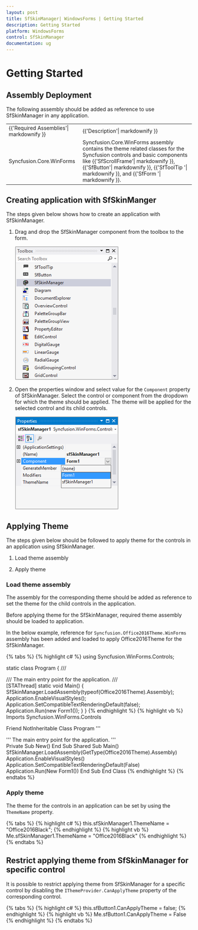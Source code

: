 ```yaml
---
layout: post
title: SfSkinManager| WindowsForms | Getting Started
description: Getting Started
platform: WindowsForms
control: SfSkinManager
documentation: ug
---
```


# Getting Started

## Assembly Deployment

The following assembly should be added as reference to use SfSkinManager in any application.

<table>
<tr>
<td>
{{'Required Assemblies'| markdownify }}
</td>
<td>
{{'Description'| markdownify }}
</td>
</tr>
<tr>
<td>
Syncfusion.Core.WinForms
</td>
<td>
Syncfusion.Core.WinForms assembly contains the theme related classes for the Syncfusion controls and basic components like {{'SfScrollFrame'| markdownify }}, {{'SfButton'| markdownify }}, {{'SfToolTip '| markdownify }}, and {{'SfForm '| markdownify }}.
</td>
</tr>
</table>

## Creating application with SfSkinManger

The steps given below shows how to create an application with SfSkinManager.

1. Drag and drop the SfSkinManager component from the toolbox to the form.

	![](GettingStarted_images/GettingStarted_Image1.png)


2. Open the properties window and select value for the `Component` property of SfSkinManager. Select the control or component from the dropdown for which the theme should be applied. The theme will be applied for the selected control and its child controls.

	![](GettingStarted_images/GettingStarted_Image2.png)

## Applying Theme

The steps given below should be followed to apply theme for the controls in an application using SfSkinManager.

1. Load theme assembly 

2. Apply theme

### Load theme assembly

The assembly for the corresponding theme should be added as reference to set the theme for the child controls in the application.

Before applying theme for the SfSkinManager, required theme assembly should be loaded to application.

In the below example, reference for `Syncfusion.Office2016Theme.WinForms` assembly has been added and loaded to apply Office2016Theme for the SfSkinManager.

{% tabs %}
{% highlight c# %}
using Syncfusion.WinForms.Controls;

static class Program
{
    /// <summary>
    /// The main entry point for the application.
    /// </summary>
    [STAThread]
    static void Main()
    {
        SfSkinManager.LoadAssembly(typeof(Office2016Theme).Assembly);
        Application.EnableVisualStyles();
        Application.SetCompatibleTextRenderingDefault(false);
        Application.Run(new Form1());
    }
}
{% endhighlight %}
{% highlight vb %}
Imports Syncfusion.WinForms.Controls

Friend NotInheritable Class Program
	''' <summary>
	''' The main entry point for the application.
	''' </summary>
	Private Sub New()
	End Sub
	<STAThread>
	Shared Sub Main()
		SfSkinManager.LoadAssembly(GetType(Office2016Theme).Assembly)
		Application.EnableVisualStyles()
		Application.SetCompatibleTextRenderingDefault(False)
		Application.Run(New Form1())
	End Sub
End Class
{% endhighlight %}
{% endtabs %}

### Apply theme

The theme for the controls in an application can be set by using the `ThemeName` property.

{% tabs %}
{% highlight c# %}
this.sfSkinManager1.ThemeName = "Office2016Black";
{% endhighlight %}
{% highlight vb %}
Me.sfSkinManager1.ThemeName = "Office2016Black"
{% endhighlight %}
{% endtabs %}

## Restrict applying theme from SfSkinManager for specific control

It is possible to restrict applying theme from SfSkinManager for a specific control by disabling the `IThemeProvider.CanApplyTheme` property of the corresponding control.

{% tabs %}
{% highlight c# %}
this.sfButton1.CanApplyTheme = false;
{% endhighlight %}
{% highlight vb %}
Me.sfButton1.CanApplyTheme = False
{% endhighlight %}
{% endtabs %}
